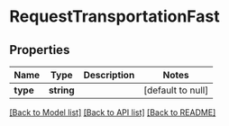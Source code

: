 # RequestTransportationFast

## Properties
Name | Type | Description | Notes
------------ | ------------- | ------------- | -------------
**type** | **string** |  | [default to null]

[[Back to Model list]](../README.md#documentation-for-models) [[Back to API list]](../README.md#documentation-for-api-endpoints) [[Back to README]](../README.md)


